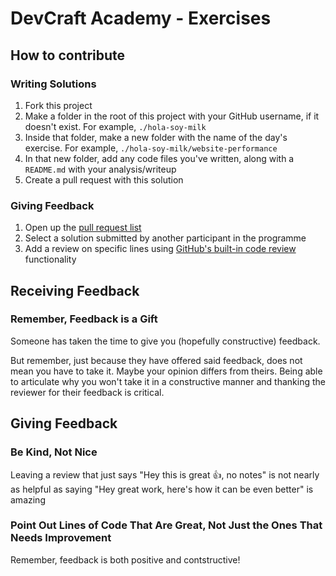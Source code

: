 # DevCraft Academy - Exercises

## How to contribute

### Writing Solutions

1. Fork this project
2. Make a folder in the root of this project with your GitHub username, if it doesn't exist. For example, `./hola-soy-milk`
3. Inside that folder, make a new folder with the name of the day's exercise. For example, `./hola-soy-milk/website-performance`
4. In that new folder, add any code files you've written, along with a `README.md` with your analysis/writeup
5. Create a pull request with this solution

### Giving Feedback

1. Open up the [pull request list](https://github.com/DevCraft-Academy/exercises/pulls)
2. Select a solution submitted by another participant in the programme
3. Add a review on specific lines using [GitHub's built-in code review](https://github.com/features/code-review) functionality

## Receiving Feedback

### Remember, Feedback is a Gift

Someone has taken the time to give you (hopefully constructive) feedback.

But remember, just because they have offered said feedback, does not mean you have to take it. Maybe your opinion differs from theirs. Being able to articulate why you won't take it in a constructive manner and thanking the reviewer for their feedback is critical.


## Giving Feedback

### Be Kind, Not Nice

Leaving a review that just says "Hey this is great 👍, no notes" is not nearly as helpful as saying "Hey great work, here's how it can be even better" is amazing

### Point Out Lines of Code That Are Great, Not Just the Ones That Needs Improvement

Remember, feedback is both positive and contstructive!


